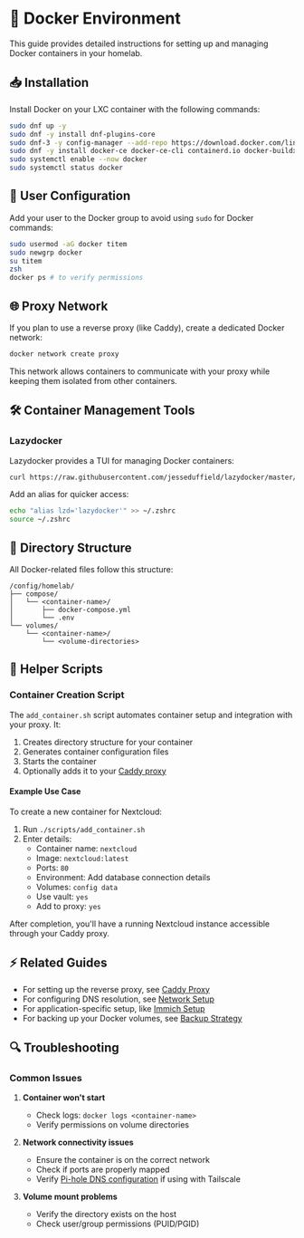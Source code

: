 # 🐳 Docker Environment
This guide provides detailed instructions for setting up and managing Docker containers in your homelab.

## 📥 Installation
Install Docker on your LXC container with the following commands:
```bash
sudo dnf up -y
sudo dnf -y install dnf-plugins-core
sudo dnf-3 -y config-manager --add-repo https://download.docker.com/linux/fedora/docker-ce.repo
sudo dnf -y install docker-ce docker-ce-cli containerd.io docker-buildx-plugin docker-compose-plugin
sudo systemctl enable --now docker
sudo systemctl status docker
```

## 👤 User Configuration
Add your user to the Docker group to avoid using `sudo` for Docker commands:
```bash
sudo usermod -aG docker titem
sudo newgrp docker
su titem
zsh
docker ps # to verify permissions
```

## 🌐 Proxy Network
If you plan to use a reverse proxy (like Caddy), create a dedicated Docker network:
```bash
docker network create proxy
```

This network allows containers to communicate with your proxy while keeping them isolated from other containers.

## 🛠️ Container Management Tools
### Lazydocker
Lazydocker provides a TUI for managing Docker containers:
```bash
curl https://raw.githubusercontent.com/jesseduffield/lazydocker/master/scripts/install_update_linux.sh | bash
```

Add an alias for quicker access:
```bash
echo "alias lzd='lazydocker'" >> ~/.zshrc
source ~/.zshrc
```

## 📂 Directory Structure
All Docker-related files follow this structure:
```
/config/homelab/
├── compose/
│   └── <container-name>/
│       ├── docker-compose.yml
│       └── .env
└── volumes/
    └── <container-name>/
        └── <volume-directories>
```

## 🤖 Helper Scripts
### Container Creation Script
The `add_container.sh` script automates container setup and integration with your proxy. It:
1. Creates directory structure for your container
2. Generates container configuration files
3. Starts the container
4. Optionally adds it to your [Caddy proxy](./Caddy-Proxy)

#### Example Use Case
To create a new container for Nextcloud:
1. Run `./scripts/add_container.sh`
2. Enter details:
   - Container name: `nextcloud`
   - Image: `nextcloud:latest`
   - Ports: `80`
   - Environment: Add database connection details
   - Volumes: `config data`
   - Use vault: `yes`
   - Add to proxy: `yes`

After completion, you'll have a running Nextcloud instance accessible through your Caddy proxy.

## ⚡ Related Guides
- For setting up the reverse proxy, see [Caddy Proxy](./Caddy-Proxy)
- For configuring DNS resolution, see [Network Setup](./Network-Setup)
- For application-specific setup, like [Immich Setup](./Immich-Setup)
- For backing up your Docker volumes, see [Backup Strategy](./Backup-Strategy)

## 🔍 Troubleshooting
### Common Issues

1. **Container won't start**
   - Check logs: `docker logs <container-name>`
   - Verify permissions on volume directories

2. **Network connectivity issues**
   - Ensure the container is on the correct network
   - Check if ports are properly mapped
   - Verify [Pi-hole DNS configuration](./Network-Setup) if using with Tailscale

3. **Volume mount problems**
   - Verify the directory exists on the host
   - Check user/group permissions (PUID/PGID)

